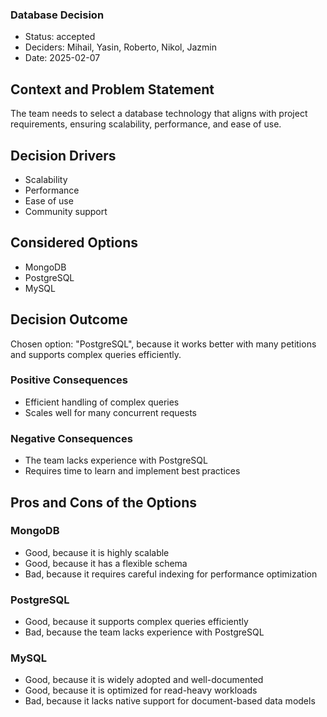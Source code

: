   ### Database Decision
  - Status: accepted
  - Deciders: Mihail, Yasin, Roberto, Nikol, Jazmin
  - Date: 2025-02-07
  
  ## Context and Problem Statement
  The team needs to select a database technology that aligns with project requirements, ensuring scalability, performance, and ease of use.
  
  ## Decision Drivers
  - Scalability
  - Performance
  - Ease of use
  - Community support
  
  ## Considered Options
  - MongoDB
  - PostgreSQL
  - MySQL
  
  ## Decision Outcome
  Chosen option: "PostgreSQL", because it works better with many petitions and supports complex queries efficiently.
  
  ### Positive Consequences
  - Efficient handling of complex queries
  - Scales well for many concurrent requests
  
  ### Negative Consequences
  - The team lacks experience with PostgreSQL
  - Requires time to learn and implement best practices
  
  ## Pros and Cons of the Options
  
  ### MongoDB
  - Good, because it is highly scalable
  - Good, because it has a flexible schema
  - Bad, because it requires careful indexing for performance optimization
  
  ### PostgreSQL
  - Good, because it supports complex queries efficiently
  - Bad, because the team lacks experience with PostgreSQL
  
  ### MySQL
  - Good, because it is widely adopted and well-documented
  - Good, because it is optimized for read-heavy workloads
  - Bad, because it lacks native support for document-based data models

